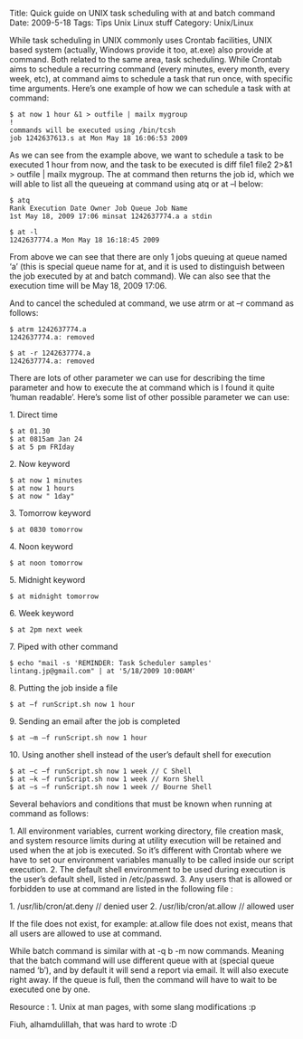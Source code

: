 Title: Quick guide on UNIX task scheduling with at and batch command
Date: 2009-5-18
Tags: Tips Unix Linux stuff
Category: Unix/Linux

While task scheduling in UNIX commonly uses Crontab facilities, UNIX based system (actually, Windows provide it too, at.exe) also provide at command. Both related to the same area, task scheduling. While Crontab aims to schedule a recurring command (every minutes, every month, every week, etc), at command aims to schedule a task that run once, with specific time arguments. Here’s one example of how we can schedule a task with at command:


```
$ at now 1 hour &1 > outfile | mailx mygroup
!
commands will be executed using /bin/tcsh
job 1242637613.s at Mon May 18 16:06:53 2009

```


As we can see from the example above, we want to schedule a task to be executed 1 hour from now, and the task to be executed is diff file1 file2 2>&1 > outfile | mailx mygroup. The at command then returns the job id, which we will able to list all the queueing at command using atq or at –l below:



```
$ atq
Rank Execution Date Owner Job Queue Job Name
1st May 18, 2009 17:06 minsat 1242637774.a a stdin

$ at -l
1242637774.a Mon May 18 16:18:45 2009

```


From above we can see that there are only 1 jobs queuing at queue named ‘a’ (this is special queue name for at, and it is used to distinguish between the job executed by at and batch command). We can also see that the execution time will be May 18, 2009 17:06.



And to cancel the scheduled at command, we use atrm or at –r command as follows:

```
$ atrm 1242637774.a
1242637774.a: removed

$ at -r 1242637774.a
1242637774.a: removed

```


There are lots of other parameter we can use for describing the time parameter and how to execute the at command which is I found it quite ‘human readable’. Here’s some list of other possible parameter we can use:



1\. Direct time
```
$ at 01.30
$ at 0815am Jan 24
$ at 5 pm FRIday
```

2\. Now keyword
```
$ at now 1 minutes
$ at now 1 hours
$ at now " 1day"
```

3\. Tomorrow keyword
```
$ at 0830 tomorrow
```

4\. Noon keyword
```
$ at noon tomorrow
```

5\. Midnight keyword
```
$ at midnight tomorrow
```

6\. Week keyword
```
$ at 2pm next week
```

7\. Piped with other command
```
$ echo "mail -s 'REMINDER: Task Scheduler samples' lintang.jp@gmail.com" | at '5/18/2009 10:00AM'
```

8\. Putting the job inside a file
```
$ at –f runScript.sh now 1 hour
```

9\. Sending an email after the job is completed
```
$ at –m –f runScript.sh now 1 hour
```

10\. Using another shell instead of the user’s default shell for execution
```
$ at –c –f runScript.sh now 1 week // C Shell
$ at –k –f runScript.sh now 1 week // Korn Shell
$ at –s –f runScript.sh now 1 week // Bourne Shell

```
Several behaviors and conditions that must be known when running at command as follows:



1\. All environment variables, current working directory, file creation mask, and system resource limits during at utility execution will be retained and used when the at job is executed. So it’s different with Crontab where we have to set our environment variables manually to be called inside our script execution.
2\. The default shell environment to be used during execution is the user’s default shell, listed in /etc/passwd.
3\. Any users that is allowed or forbidden to use at command are listed in the following file :



1\. /usr/lib/cron/at.deny // denied user
2\. /usr/lib/cron/at.allow // allowed user



If the file does not exist, for example: at.allow file does not exist, means that all users are allowed to use at command.

While batch command is similar with at -q b -m now commands. Meaning that the batch command will use different queue with at (special queue named ‘b’), and by default it will send a report via email. It will also execute right away. If the queue is full, then the command will have to wait to be executed one by one.



Resource : 1. Unix at man pages, with some slang modifications :p

Fiuh, alhamdulillah, that was hard to wrote :D
